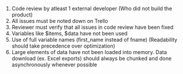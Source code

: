 1. Code review by atleast 1 external developer (Who did not build the product)
1. All issues must be noted down on Trello
1. Reviewer must verify that all issues in code review have been fixed
1. Variables like $items, $data have not been used
1. Use of full variable names (first_name instead of fname) (Readability should take precedence over optimization)
1. Large elements of data have not been loaded into memory. Data download (ex. Excel exports) should always be chunked and done asynchronously whenever possible

